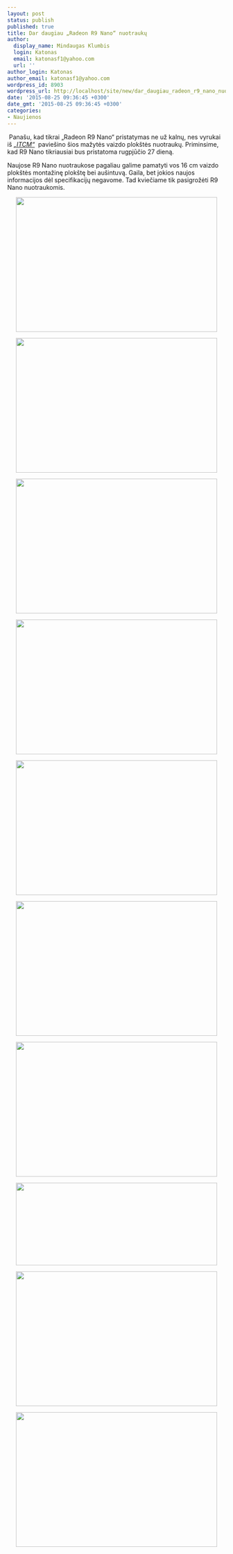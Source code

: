 ```yaml
---
layout: post
status: publish
published: true
title: Dar daugiau „Radeon R9 Nano“ nuotraukų
author:
  display_name: Mindaugas Klumbis
  login: Katonas
  email: katonasf1@yahoo.com
  url: ''
author_login: Katonas
author_email: katonasf1@yahoo.com
wordpress_id: 8903
wordpress_url: http://localhost/site/new/dar_daugiau_radeon_r9_nano_nuotrauku/
date: '2015-08-25 09:36:45 +0300'
date_gmt: '2015-08-25 09:36:45 +0300'
categories:
- Naujienos
---
```

<p>
	&nbsp;Pana&scaron;u, kad tikrai &bdquo;Radeon R9 Nano&ldquo; pristatymas ne už kalnų, nes vyrukai i&scaron; <em><a href="http://itcm.co.kr/review/348489">&bdquo;ITCM&ldquo;</a></em>&nbsp; pavie&scaron;ino &scaron;ios mažytės vaizdo plok&scaron;tės nuotraukų. Priminsime, kad R9 Nano tikriausiai bus pristatoma rugpjūčio 27 dieną.</p>
<p>
	Naujose R9 Nano nuotraukose pagaliau galime pamatyti vos 16 cm vaizdo plok&scaron;tės montažinę plok&scaron;tę bei au&scaron;intuvą. Gaila, bet jokios naujos informacijos dėl specifikacijų negavome. Tad kviečiame tik pasigrožėti R9 Nano nuotraukomis.</p>
<p style="text-align: center;">
	<a href="http://technews.lt/userfiles/AMD-Radeon-R9-Nano-Graphics-Card_Fan.jpg"><img alt="" src="http://technews.lt/userfiles/AMD-Radeon-R9-Nano-Graphics-Card_Fan.jpg" style="width: 464px; height: 310px;" /></a></p>
<p style="text-align: center;">
	<a href="http://technews.lt/userfiles/AMD-Radeon-R9-Nano-Graphics-Card_Side.jpg"><img alt="" src="http://technews.lt/userfiles/AMD-Radeon-R9-Nano-Graphics-Card_Side.jpg" style="width: 464px; height: 310px;" /></a></p>
<p style="text-align: center;">
	<a href="http://technews.lt/userfiles/AMD-Radeon-R9-Nano-Graphics-Card_Fiji-GPU.jpg"><img alt="" src="http://technews.lt/userfiles/AMD-Radeon-R9-Nano-Graphics-Card_Fiji-GPU.jpg" style="width: 464px; height: 310px;" /></a></p>
<p style="text-align: center;">
	<a href="http://technews.lt/userfiles/AMD-Radeon-R9-Nano-Graphics-Card_Cooler.jpg"><img alt="" src="http://technews.lt/userfiles/AMD-Radeon-R9-Nano-Graphics-Card_Cooler.jpg" style="width: 464px; height: 310px;" /></a></p>
<p style="text-align: center;">
	<a href="http://technews.lt/userfiles/AMD-Radeon-R9-Nano-Graphics-Card_Back.jpg"><img alt="" src="http://technews.lt/userfiles/AMD-Radeon-R9-Nano-Graphics-Card_Back.jpg" style="width: 464px; height: 310px;" /></a></p>
<p style="text-align: center;">
	<a href="http://technews.lt/userfiles/AMD-Radeon-R9-Nano-Graphics-Card_Display-Connectors.jpg"><img alt="" src="http://technews.lt/userfiles/AMD-Radeon-R9-Nano-Graphics-Card_Display-Connectors.jpg" style="width: 464px; height: 310px;" /></a></p>
<p style="text-align: center;">
	<a href="http://technews.lt/userfiles/AMD-Radeon-R9-Nano-Graphics-Card_Torn-Down.jpg"><img alt="" src="http://technews.lt/userfiles/AMD-Radeon-R9-Nano-Graphics-Card_Torn-Down.jpg" style="width: 464px; height: 310px;" /></a></p>
<p style="text-align: center;">
	<a href="http://technews.lt/userfiles/AMD-Radeon-R9-Nano-Graphics-Card_PCB.jpg"><img alt="" src="http://technews.lt/userfiles/AMD-Radeon-R9-Nano-Graphics-Card_PCB.jpg" style="width: 464px; height: 190px;" /></a></p>
<p style="text-align: center;">
	<a href="http://technews.lt/userfiles/AMD-Radeon-R9-Nano-Graphics-Card_Weight.jpg"><img alt="" src="http://technews.lt/userfiles/AMD-Radeon-R9-Nano-Graphics-Card_Weight.jpg" style="width: 464px; height: 310px;" /></a></p>
<p style="text-align: center;">
	<a href="http://technews.lt/userfiles/AMD-Radeon-R9-Nano-Graphics-Card_Awesome.jpg"><img alt="" src="http://technews.lt/userfiles/AMD-Radeon-R9-Nano-Graphics-Card_Awesome.jpg" style="width: 464px; height: 310px;" /></a></p>

